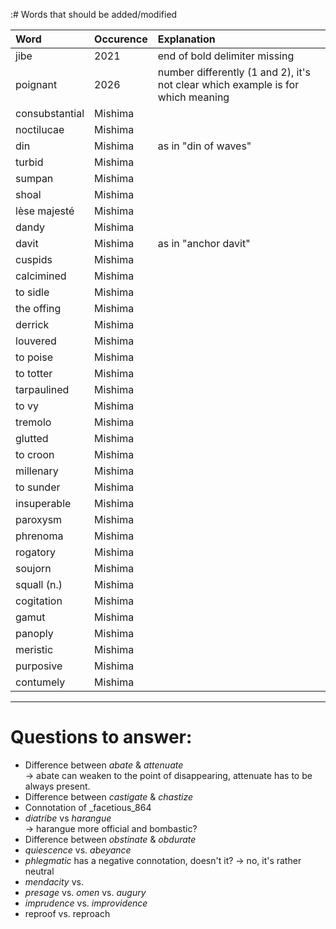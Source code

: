 :# Words that should be added/modified

| Word              | Occurence | Explanation                                                                     |
| :---------------- | :-------- | :----------------------                                                         |
| jibe              | 2021      | end of bold delimiter missing                                                   |
| poignant          | 2026      | number differently (1 and 2), it's not clear which example is for which meaning |
| consubstantial    | Mishima   |                                                                                 |
| noctilucae        | Mishima   |                                                                                 |
| din               | Mishima   | as in "din of waves"                                                            |
| turbid            | Mishima   |                                                                                 |
| sumpan            | Mishima   |                                                                                 |
| shoal             | Mishima   |                                                                                 |
| lèse majesté      | Mishima   |                                                                                 |
| dandy             | Mishima   |                                                                                 |
| davit             | Mishima   | as in "anchor davit"                                                            |
| cuspids           | Mishima   |                                                                                 |
| calcimined        | Mishima   |                                                                                 |
| to sidle          | Mishima   |                                                                                 |
| the offing        | Mishima   |                                                                                 |
| derrick           | Mishima   |                                                                                 |
| louvered          | Mishima   |                                                                                 |
| to poise          | Mishima   |                                                                                 |
| to totter         | Mishima   |                                                                                 |
| tarpaulined       | Mishima   |                                                                                 |
| to vy             | Mishima   |                                                                                 |
| tremolo           | Mishima   |                                                                                 |
| glutted           | Mishima   |                                                                                 |
| to croon          | Mishima   |                                                                                 |
| millenary         | Mishima   |                                                                                 |
| to sunder         | Mishima   |                                                                                 |
| insuperable       | Mishima   |                                                                                 |
| paroxysm          | Mishima   |                                                                                 |
| phrenoma          | Mishima   |                                                                                 |
| rogatory          | Mishima   |                                                                                 |
| soujorn           | Mishima   |                                                                                 |
| squall (n.)       | Mishima   |                                                                                 |
| cogitation        | Mishima   |                                                                                 |
| gamut             | Mishima   |                                                                                 |
| panoply           | Mishima   |                                                                                 |
| meristic          | Mishima   |                                                                                 |
| purposive         | Mishima   |                                                                                 |
| contumely         | Mishima   |                                                                                 |

----

# Questions to answer:

- Difference between _abate_ & _attenuate_<br />
  → abate can weaken to	 the point of disappearing, attenuate has to be always present.
- Difference between _castigate_ & _chastize_
- Connotation of _facetious_864
- _diatribe_ vs _harangue_<br />
  → harangue more official and bombastic?
- Difference between _obstinate_ &  _obdurate_
- _quiescence_ vs. _abeyance_
- _phlegmatic_ has a negative connotation, doesn't it? -> no, it's rather neutral
- _mendacity_ vs.
- _presage_ vs. _omen_ vs. _augury_
- _imprudence_ vs. _improvidence_
- reproof vs. reproach
